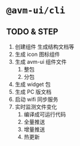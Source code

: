 # `@avm-ui/cli`

## TODO & STEP
1. 创建组件 生成结构文档等
2. 生成 icon 图标组件
3. 生成 avm-ui 组件文件
   1. 整包
   2. 分包
4. 生成 widget 包
5. 生成 PC 版文档
6. 启动 wifi 同步服务
7. 实时监测文件变化
   1. 编译成可运行代码
   2. 全量推送 
   3. 增量推送
   4. 热更新


